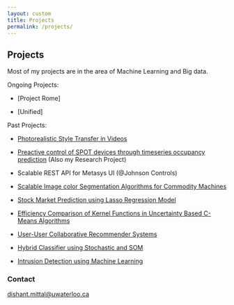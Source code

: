```yaml
---
layout: custom
title: Projects
permalink: /projects/
---
```


## Projects

Most of my projects are in the area of Machine Learning and Big data.

Ongoing Projects:

+ [Project Rome]

+ [Unified]


Past Projects:

+ [Photorealistic Style Transfer in Videos](http://dishant-mittal.github.io/style-transfer-videos)

+ [Preactive control of SPOT devices through timeseries occupancy prediction](http://dishant-mittal.github.io/spark-project) (Also my Research Project)

+ Scalable REST API for Metasys UI (@Johnson Controls)

+ [Scalable Image color Segmentation Algorithms for Commodity Machines](http://dishant-mittal.github.io/HPKRIFCM)

+ [Stock Market Prediction using Lasso Regression Model](http://dishant-mittal.github.io/Stock-Market-Prediction-using-Lasso-Regression-Model)

+ [Efficiency Comparison of Kernel Functions in Uncertainty Based C-Means Algorithms](http://dishant-mittal.github.io/Efficiency-Analysis-of-Kernels-in-Hybrid-C-Means-Algorithms)

+ [User-User Collaborative Recommender Systems](http://dishant-mittal.github.io/user-user-collaborative-recommender-system)

+ [Hybrid Classifier using Stochastic and SOM](http://dishant-mittal.github.io/Hybrid-Classifier-using-Stochastic-and-SOM)

+ [Intrusion Detection using Machine Learning](http://dishant-mittal.github.io/Intrusion-Detection-using-Random-Forests/)





 
### Contact

[dishant.mittal@uwaterloo.ca](mailto:dishant.mittal@uwaterloo.ca)

